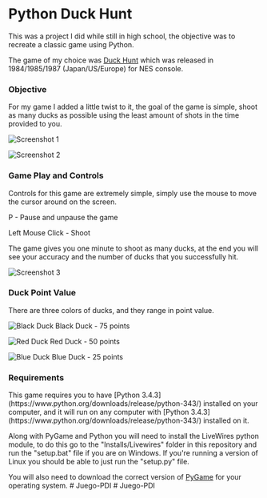<h1>Python Duck Hunt</h1>

This was a project I did while still in high school, the objective was to recreate a classic game using Python.

The game of my choice was [Duck Hunt](http://en.wikipedia.org/wiki/Duck_Hunt) which was released in 1984/1985/1987 (Japan/US/Europe) for 
NES console.

<h3>Objective</h3>
For my game I added a little twist to it, the goal of the game is simple, shoot as many ducks as possible using the least amount of shots in the time provided to you.

![Screenshot 1](https://raw.githubusercontent.com/mwrouse/Python_DuckHunt/master/Screenshots/ss1.png)

![Screenshot 2](https://raw.githubusercontent.com/mwrouse/Python_DuckHunt/master/Screenshots/ss2.png)

<h3>Game Play and Controls</h3>
Controls for this game are extremely simple, simply use the mouse to move the cursor around on the screen.

P - Pause and unpause the game

Left Mouse Click - Shoot


The game gives you one minute to shoot as many ducks, at the end you will see your accuracy and the number of ducks that you successfully hit.

![Screenshot 3](https://raw.githubusercontent.com/mwrouse/Python_DuckHunt/master/Screenshots/ss3.png)

<h3>Duck Point Value</h3>
There are three colors of ducks, and they range in point value.

![Black Duck](https://raw.githubusercontent.com/mwrouse/Python_DuckHunt/master/Sprites/black/duck1.png) Black Duck - 75 points

![Red Duck](https://raw.githubusercontent.com/mwrouse/Python_DuckHunt/master/Sprites/red/duck1.png) Red Duck - 50 points

![Blue Duck](https://raw.githubusercontent.com/mwrouse/Python_DuckHunt/master/Sprites/blue/duck1.png) Blue Duck - 25 points

<h3>Requirements</h3>
This game requires you to have [Python 3.4.3](https://www.python.org/downloads/release/python-343/) installed on your computer, and it will run on any computer with [Python 3.4.3](https://www.python.org/downloads/release/python-343/) installed on it.

Along with PyGame and Python you will need to install the LiveWires python module, to do this go to the "Installs/Livewires" folder in this repository and run the "setup.bat" file if you are on Windows. If you're running a version of Linux you should be able to just run the "setup.py" file.

You will also need to download the correct version of [PyGame](https://bitbucket.org/pygame/pygame/downloads) for your operating system.
#   J u e g o - P D I  
 #   J u e g o - P D I  
 